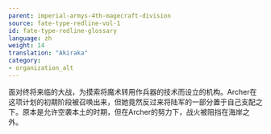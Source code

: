 ```yaml
---
parent: imperial-armys-4th-magecraft-division
source: fate-type-redline-vol-1
id: fate-type-redline-glossary
language: zh
weight: 14
translation: "Akiraka"
category:
- organization_alt
---
```


面对终将来临的大战，为摸索将魔术转用作兵器的技术而设立的机构。Archer在这项计划的初期阶段被召唤出来，但她竟然反过来将陆军的一部分置于自己支配之下。原本是允许空袭本土的时期，但在Archer的努力下，战火被阻挡在海岸之外。
